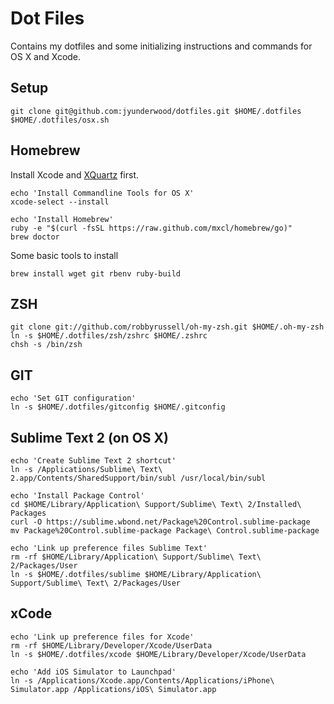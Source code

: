 # Dot Files

Contains my dotfiles and some initializing instructions and commands for OS X and Xcode.

## Setup

    git clone git@github.com:jyunderwood/dotfiles.git $HOME/.dotfiles
    $HOME/.dotfiles/osx.sh

## Homebrew

Install Xcode and [XQuartz](http://xquartz.macosforge.org/) first.

    echo 'Install Commandline Tools for OS X'
    xcode-select --install

    echo 'Install Homebrew'
    ruby -e "$(curl -fsSL https://raw.github.com/mxcl/homebrew/go)"
    brew doctor

Some basic tools to install

    brew install wget git rbenv ruby-build

## ZSH

    git clone git://github.com/robbyrussell/oh-my-zsh.git $HOME/.oh-my-zsh
    ln -s $HOME/.dotfiles/zsh/zshrc $HOME/.zshrc
    chsh -s /bin/zsh

## GIT

    echo 'Set GIT configuration'
    ln -s $HOME/.dotfiles/gitconfig $HOME/.gitconfig

## Sublime Text 2 (on OS X)

    echo 'Create Sublime Text 2 shortcut'
    ln -s /Applications/Sublime\ Text\ 2.app/Contents/SharedSupport/bin/subl /usr/local/bin/subl

    echo 'Install Package Control'
    cd $HOME/Library/Application\ Support/Sublime\ Text\ 2/Installed\ Packages
    curl -O https://sublime.wbond.net/Package%20Control.sublime-package
    mv Package%20Control.sublime-package Package\ Control.sublime-package

    echo 'Link up preference files Sublime Text'
    rm -rf $HOME/Library/Application\ Support/Sublime\ Text\ 2/Packages/User
    ln -s $HOME/.dotfiles/sublime $HOME/Library/Application\ Support/Sublime\ Text\ 2/Packages/User

## xCode

    echo 'Link up preference files for Xcode'
    rm -rf $HOME/Library/Developer/Xcode/UserData
    ln -s $HOME/.dotfiles/xcode $HOME/Library/Developer/Xcode/UserData

    echo 'Add iOS Simulator to Launchpad'
    ln -s /Applications/Xcode.app/Contents/Applications/iPhone\ Simulator.app /Applications/iOS\ Simulator.app
